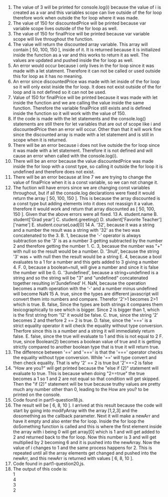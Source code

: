 1. The value of 3 will be printed for console.log(i) because the value of i is created as a var and this variables scope can live outside of the for loop therefore work when outside the for loop where it was made.
2. The value of 150 for discountedPrice will be printed because var variable scope lives outside of the for loop as well.
3. The value of 150 for finalPrice will be printed because var variable scope will live throughout the function.
4. The value will return the discounted array variable. This array will contain [ 50, 100, 150 ], inside of it. It is returned because it is initialized inside the function as a var and this works to return it as well. The values are updated and pushed inside the for loop as well. 
5. An error would occur because i only lives in the for loop since it was made with a let statment. Therefore it can not be called or used outside this for loop as it has no meaning.
6. An error since discountedPrice was made with let inside of the for loop so it will only exist inside the for loop. It does not exist outside of the for loop and is not defined so it can not be used.
7. Value of 150 for finalPrice will be printed because it was made with let inside the function and we are calling the value inside the same function. Therefore the variable finalPrice still exists and is defined inside the function so it will work with the value of 150.
8. If the code is made with the let statements and the console.log() statements are still there for let variables that are out of scope like i and discountedPrice then an error will occur. Other than that it will work fine since the discounted array is made with a let statement and is still in scope when it is returned.
9. There will be an error because i does not live outside the for loop since it was made with a let statement. Therefore it is not defined and will cause an error when called with the console.log(i).
10. There will be an error because the value discountedPrice was made inside the for loop with a const type, so calling it outside the for loop it is undefined and therefore does not exist. 
11. There will be an error because at line 7 we are trying to change the value of finalPrice when it is a const variable, so we can not change it. 
12. The fuction will have errors since we are changing const variables throughout, but if all the console.log declarations were fixed it would return the array [ 50, 100, 150 ]. This is because the array discounted is a const type but adding elements into it does not reassign it a value. therefore it would work and return that array discounted as [ 50, 100, 150 ]. Given that the above errors were all fixed. 
13 A. student.name
   B. student['Grad year']
   C. student.greeting()
   D. student['Favorite Teacher']['name']
   E. student.courseLoad[0]
14 A. '32', because it was a string and a number the result was a string with '32' as the two was concatenated to the 3. 
   B. 1, because the '-' operator is always subtraction so the '3' is as a number 3 getting subtracted by the number 2 and therefore getting the number 1.
   C. 3, becasue the number was "+" with null so the result would be a number. 
   D. '3null', because the string '3' was + with null then the result would be a string
   E. 4, because a bool evaluates to a 1 for a number and this gets added to 3 giving a number 4.
   F. 0, because a boolean+null, will give a number and since it is false the number will be 0.
   G. '3undefined', because a string+undefined is a string and so the string will be "3" and "undefined" concatenated together resulting in'3undefined'
   H. NaN, because the operation becomes a math operation with the '-' and a number minus undefined will become NaN
15 A. true, since the types are different javascript will convert them into numbers and compare. Therefor '2'>1 becomes 2>1 which is true.
   B. false, Since the types are both strings it compares them lexicographically to see which is bigger. Since 2 is bigger than 1, which is the first string from '12' it would be false.
   C. true, since the string '2' becomes 2 and therfore 2 == 2 is true.
   D. false, since the '===' is a strict equality operator it will check the equality without type conversion. Therfore since this is a number and a string it will immediately return false.
   E. false, since the true will evaluate to 1 and this is not equal to 2
   F. true, since Boolean(2) becomes a boolean value of true and it is getting strictly compared to another boolean type that is true it will return true.
16. The difference between '==' and '===' is that the '===' operator checks the equality without type conversion. While '==' will type convert and then check equality. That is why '2' == 2 is true but '2'===2 is false 
17. "How are you?" will get printed because the "else if (2)" statement will evaluate to true. This is because when doing "2==true" the true becomes a 1 so 1 and 2 are not equal so that condition will get skipped. Then the "if (2)" statement will be true because truthy values are pretty much any number other than 0, leading to the How are you? to be printed on the console.
18. Code found in part1-question18.js.
19. The result will be [ 6, 8, 10 ]. I arrived at this result because the code will start by going into modifyArray with the array [1,2,3] and the dosomething as the callback parameter. Next it will make a newArr and have it empty and also enter the for loop. Inside the for loop the doSomething function is called and this is where the first element inside the array with i being 0 will get array[0] which is 1 and  will get added to 2 and returned back to the for loop. Now this number is 3 and will get multiplied by 2 becoming 6 and it is pushed into the newArray. Now the value of i changes to 1 and the same process happens for 2. This is repeated until all the array elements get changed and pushed into the newArr, and this newArr is returned with values [ 6, 8, 10 ].    
20. Code found in part1-question20,js.
21. The output of this code is: \
    1 \
    4 \
    3 \
    2 

